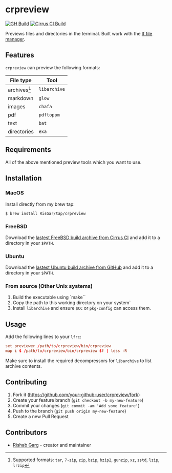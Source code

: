# crpreview

[![GH Build](https://github.com/RisGar/crpreview/actions/workflows/make.yml/badge.svg)](https://github.com/RisGar/crpreview/actions/workflows/make.yml) [![Cirrus CI Build](https://api.cirrus-ci.com/github/RisGar/crpreview.svg?task=FreeBSD)](https://cirrus-ci.com/github/RisGar/crpreview/master)

Previews files and directories in the terminal. Built work with the [lf file manager](https://github.com/gokcehan/lf).

## Features

`crpreview` can preview the following formats:

| File type    | Tool         |
| ------------ | ------------ |
| archives[^1] | `libarchive` |
| markdown     | `glow`       |
| images       | `chafa`      |
| pdf          | `pdftoppm`   |
| text         | `bat`        |
| directories  | `exa`        |

[^1]: Supported formats: `tar`, `7-zip`, `zip`, `bzip`, `bzip2`, `gunzip`, `xz`, `zstd`, `lzip`, `lrzip`

## Requirements

All of the above mentioned preview tools which you want to use.

## Installation

### MacOS

Install directly from my brew tap:

```console
$ brew install RisGar/tap/crpreview
```

### FreeBSD

Download the [lastest FreeBSD build archive from Cirrus CI](https://api.cirrus-ci.com/v1/artifact/github/RisGar/crpreview/FreeBSD/bin.zip) and add it to a directory in your `$PATH`.

### Ubuntu

Download the [lastest Ubuntu build archive from GitHub](https://nightly.link/RisGar/crpreview/workflows/make/master) and add it to a directory in your `$PATH`.

### From source (Other Unix systems)

1. Build the executable using `make``
2. Copy the path to this working directory on your system`
3. Install `libarchive` and ensure `$CC` or `pkg-config` can access them.

## Usage

Add the following lines to your `lfrc`:

```conf
set previewer /path/to/crpreview/bin/crpreview
map i $ /path/to/crpreview/bin/crpreview $f | less -R
```

Make sure to install the required decompressors for `libarchive` to list archive contents.

## Contributing

1. Fork it (<https://github.com/your-github-user/crpreview/fork>)
2. Create your feature branch (`git checkout -b my-new-feature`)
3. Commit your changes (`git commit -am 'Add some feature'`)
4. Push to the branch (`git push origin my-new-feature`)
5. Create a new Pull Request

## Contributors

- [Rishab Garg](https://github.com/your-github-user) - creator and maintainer
